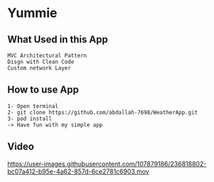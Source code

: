 # Yummie

## What Used in this App
    MVC Architectural Pattern
    Disgn with Clean Code
    Custom network Layer
    
## How to use App 
    1- Open terminal 
    2- git clone https://github.com/abdallah-7698/WeatherApp.git
    3- pod install
    -> Have fun with my simple app    

## Video

https://user-images.githubusercontent.com/107879186/236818802-bc07a412-b95e-4a62-857d-6ce2781c6903.mov

